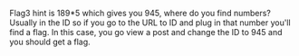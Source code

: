 Flag3 hint is 189*5 which gives you 945, where do you find numbers? Usually in the ID so if you go to the URL to ID and plug in that number
you'll find a flag. In this case, you go view a post and change the ID to 945 and you should get a flag.

